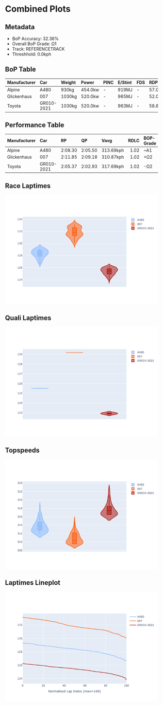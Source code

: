 # Combined Plots

## Metadata

- BoP Accuracy: 32.36%
- Overall BoP Grade: Ω1
- Track: REFERENCETRACK
- Threshhold: 0.0kph

## BoP Table
| Manufacturer   | Car        | Weight   | Power   | PINC   | E/Stint   | FDS   | RDP    | QDP     | TDP    |
|:---------------|:-----------|:---------|:--------|:-------|:----------|:------|:-------|:--------|:-------|
| Alpine         | A480       | 930kg    | 454.0kw | -      | 919MJ     | -     | 57.00% | 100.00% | 56.04% |
| Glickenhaus    | 007        | 1030kg   | 520.0kw | -      | 965MJ     | -     | 52.03% | 33.33%  | 59.43% |
| Toyota         | GR010-2021 | 1030kg   | 520.0kw | -      | 963MJ     | -     | 58.83% | 66.67%  | 8.53%  |

## Performance Table
| Manufacturer   | Car        | RP      | QP      | Vavg      |   RDLC | BOP-Grade   | Match   |
|:---------------|:-----------|:--------|:--------|:----------|-------:|:------------|:--------|
| Alpine         | A480       | 2:08.30 | 2:05.50 | 313.69kph |   1.02 | ~A1         | 97.08%  |
| Glickenhaus    | 007        | 2:11.85 | 2:09.18 | 310.87kph |   1.02 | +Ω2         | 0.00%   |
| Toyota         | GR010-2021 | 2:05.37 | 2:02.93 | 317.69kph |   1.02 | -Ω2         | 0.00%   |

## Race Laptimes
![Race Laptimes](images/race_violin.png)

## Quali Laptimes
![Quali Laptimes](images/quali_violin.png)

## Topspeeds
![Topspeeds](images/topspeed_violin.png)

## Laptimes Lineplot
![Laptimes Lineplot](images/laptime_line.png)

